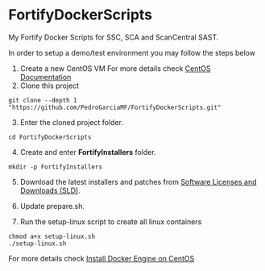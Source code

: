 # FortifyDockerScripts
My Fortify Docker Scripts for SSC, SCA and ScanCentral SAST. 

In order to setup a demo/test environment you may follow the steps below

1. Create a new CentOS VM
For more details check [CentOS Documentation](https://docs.centos.org/)
2. Clone this project 
```
git clone --depth 1 "https://github.com/PedroGarciaMF/FortifyDockerScripts.git"
```
3. Enter the cloned project folder.
```
cd FortifyDockerScripts
```
4. Create and enter **FortifyInstallers** folder.
```
mkdir -p FortifyInstallers
```

5. Download the latest installers and patches from [Software Licenses and Downloads (SLD)](https://sld.microfocus.com/).

6. Update prepare.sh.

7. Run the setup-linux script to create all linux containers
``` 
chmod a+x setup-linux.sh
./setup-linux.sh
```

For more details check [Install Docker Engine on CentOS](https://docs.docker.com/engine/install/centos/)

